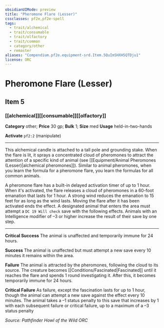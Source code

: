 ```yaml
---
obsidianUIMode: preview
title: "Pheromone Flare (Lesser)"
cssclasses: pf2e,pf2e-spell
tags:
  - trait/alchemical
  - trait/consumable
  - trait/olfactory
  - trait/common
  - category/other
  - remaster
aliases: "Compendium.pf2e.equipment-srd.Item.5QuImSHXH5QTDju1"
license: ORC
---
```

# Pheromone Flare (Lesser)
## Item 5
### [[alchemical]][[consumable]][[olfactory]]

**Category** other; 
**Price** 30 gp; 
**Bulk** 1; **Size** med
**Usage** held-in-two-hands

**Activate** `pf2:2` (manipulate)

* * *

This alchemical candle is attached to a tall pole and grounding stake. When the flare is lit, it sprays a concentrated cloud of pheromones to attract the attention of a specific kind of animal (see [[Equipment/Animal Pheromones (Lesser)|alchemical pheromones]]). Similar to animal pheromones, when you learn the formula for a pheromone flare, you learn the formulas for all common animals.

A pheromone flare has a built-in delayed activation timer of up to 1 hour. When it's activated, the flare releases a cloud of pheromones in a 60-foot emanation that lasts for 1 hour. A strong wind reduces the emanation to 15 feet for as long as the wind lasts. Moving the flare after it has been activated ends the effect. A designated animal that enters the area must attempt a `DC 19 Will check` save with the following effects. Animals with an Intelligence modifier of –3 or higher increase the result of their save by one step.

* * *

**Critical Success** The animal is unaffected and temporarily immune for 24 hours.

**Success** The animal is unaffected but must attempt a new save every 10 minutes it remains within the area.

**Failure** The animal is attracted by the pheromones, following the cloud to its source. The creature becomes [[Conditions/Fascinated|Fascinated]] until it reaches the flare and spends 1 round investigating it. After this, it becomes temporarily immune for 24 hours.

**Critical Failure** As failure, except the fascination lasts for up to 1 hour, though the animal can attempt a new save against the effect every 10 minutes. The animal takes a –1 status penalty to this save that increases by 1 with each subsequent failure or critical failure, up to a maximum of a –3 status penalty

*Source: Pathfinder Howl of the Wild*
*ORC*